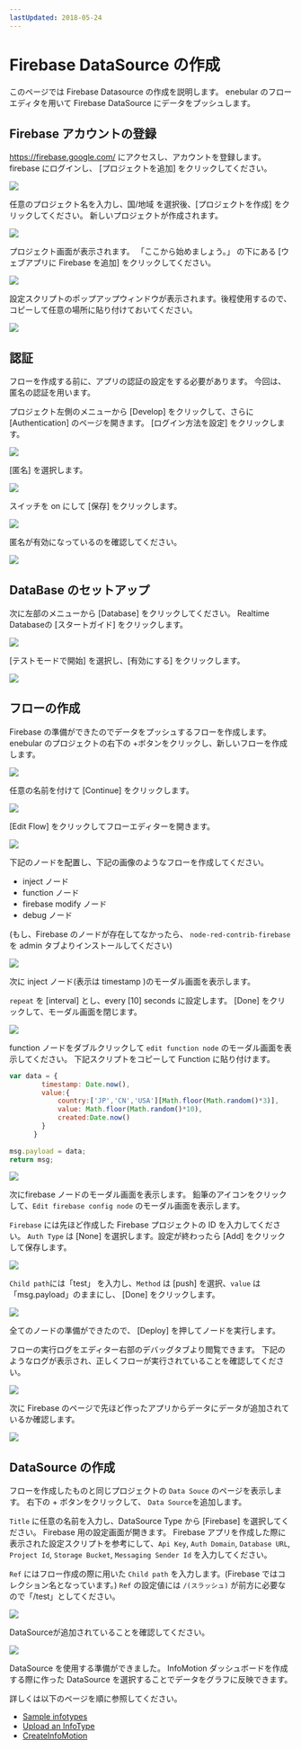 ```yaml
---
lastUpdated: 2018-05-24
---
```


# Firebase DataSource の作成

このページでは Firebase Datasource の作成を説明します。
enebular のフローエディタを用いて Firebase DataSource にデータをプッシュします。

## Firebase アカウントの登録 

https://firebase.google.com/ にアクセスし、アカウントを登録します。
firebase にログインし、 [プロジェクトを追加] をクリックしてください。

![](/_asset/images/InfoMotion/datasources/firebase/firebase-wellcome.png) 


任意のプロジェクト名を入力し、国/地域 を選択後、[プロジェクトを作成] をクリックしてください。
新しいプロジェクトが作成されます。

![](/_asset/images/InfoMotion/datasources/firebase/add-a-project.png) 


プロジェクト画面が表示されます。
「ここから始めましょう。」 の下にある [ウェブアプリに Firebase を追加] をクリックしてください。

![](/_asset/images/InfoMotion/datasources/firebase/get-started.png) 


設定スクリプトのポップアップウィンドウが表示されます。後程使用するので、コピーして任意の場所に貼り付けておいてください。

![](/_asset/images/InfoMotion/datasources/firebase/firebase-keys.png) 


## 認証

フローを作成する前に、アプリの認証の設定をする必要があります。
今回は、匿名の認証を用います。

プロジェクト左側のメニューから [Develop] をクリックして、さらに [Authentication] のページを開きます。
[ログイン方法を設定] をクリックします。

![](/_asset/images/InfoMotion/datasources/firebase/authentication-sidebar.png) 


[匿名] を選択します。

![](/_asset/images/InfoMotion/datasources/firebase/authentication.png) 


スイッチを on にして [保存] をクリックします。

![](/_asset/images/InfoMotion/datasources/firebase/anonymous-enable.png) 


匿名が有効になっているのを確認してください。

![](/_asset/images/InfoMotion/datasources/firebase/anonymous-status-enabled.png) 


## DataBase のセットアップ 

次に左部のメニューから [Database] をクリックしてください。
Realtime Databaseの [スタートガイド] をクリックします。

![](/_asset/images/InfoMotion/datasources/firebase/database.png) 


[テストモードで開始] を選択し、[有効にする] をクリックします。

![](/_asset/images/InfoMotion/datasources/firebase/database-security.png) 


## フローの作成

Firebase の準備ができたのでデータをプッシュするフローを作成します。
enebular のプロジェクトの右下の +ボタンをクリックし、新しいフローを作成します。

![](/_asset/images/InfoMotion/datasources/firebase/flow-list.png) 


任意の名前を付けて [Continue] をクリックします。

![](/_asset/images/InfoMotion/datasources/firebase/create-flow.png) 


[Edit Flow] をクリックしてフローエディターを開きます。

![](/_asset/images/InfoMotion/datasources/firebase/edit-flow.png) 


下記のノードを配置し、下記の画像のようなフローを作成してください。

* inject ノード
* function ノード
* firebase modify ノード
* debug ノード

(もし、Firebase のノードが存在してなかったら、 `node-red-contrib-firebase` を admin タブよりインストールしてください)

![](/_asset/images/InfoMotion/datasources/firebase/flow.png) 


次に inject ノード(表示は timestamp )のモーダル画面を表示します。

 `repeat` を [interval] とし、every [10] seconds に設定します。
 [Done] をクリックして、モーダル画面を閉じます。

![](/_asset/images/InfoMotion/datasources/firebase/inject-node.png) 


function ノードをダブルクリックして `edit function node` のモーダル画面を表示してください。
下記スクリプトをコピーして Function に貼り付けます。

```javascript
var data = {
        timestamp: Date.now(),
        value:{
            country:['JP','CN','USA'][Math.floor(Math.random()*3)],
            value: Math.floor(Math.random()*10),
            created:Date.now()
        }
      }
      
msg.payload = data;
return msg;
```

![](/_asset/images/InfoMotion/datasources/firebase/function-node.png) 

次にfirebase ノードのモーダル画面を表示します。
鉛筆のアイコンをクリックして、`Edit firebase config node` のモーダル画面を表示します。

`Firebase` には先ほど作成した Firebase プロジェクトの ID を入力してください。
`Auth Type` は [None] を選択します。設定が終わったら [Add] をクリックして保存します。

![](/_asset/images/InfoMotion/datasources/firebase/firebase-config-node.png) 


`Child path`には「test」 を入力し、`Method` は [push] を選択、`value` は「msg.payload」のままにし、 [Done] をクリックします。

![](/_asset/images/InfoMotion/datasources/firebase/firebase-node.png) 


全てのノードの準備ができたので、 [Deploy] を押してノードを実行します。

フローの実行ログをエディター右部のデバッグタブより閲覧できます。
下記のようなログが表示され、正しくフローが実行されていることを確認してください。

![](/_asset/images/InfoMotion/datasources/firebase/debug-log.png) 


次に Firebase のページで先ほど作ったアプリからデータにデータが追加されているか確認します。

![](/_asset/images/InfoMotion/datasources/firebase/firebase-project-database.png) 


## DataSource の作成

フローを作成したものと同じプロジェクトの `Data Souce` のページを表示します。
右下の + ボタンをクリックして、 `Data Source`を追加します。

`Title` に任意の名前を入力し、DataSource Type から [Firebase] を選択してください。
Firebase 用の設定画面が開きます。
Firebase アプリを作成した際に表示された設定スクリプトを参考にして、`Api Key`, `Auth Domain`, `Database URL`, `Project Id`, `Storage Bucket`, `Messaging Sender Id` を入力してください。

`Ref` にはフロー作成の際に用いた `Child path` を入力します。(Firebase ではコレクション名となっています。)
`Ref` の設定値には `/(スラッシュ)` が前方に必要なので「/test」としてください。

![](/_asset/images/InfoMotion/datasources/firebase/datasource-settings.png)


DataSourceが追加されていることを確認してください。

![](/_asset/images/InfoMotion/datasources/firebase/new-datasource.png)


DataSource を使用する準備ができました。
InfoMotion ダッシュボードを作成する際に作った DataSource を選択することでデータをグラフに反映できます。

詳しくは以下のページを順に参照してください。

* [Sample infotypes](./SampleInfoTypes.md)
* [Upload an InfoType](./UploadInfoType.md)
* [CreateInfoMotion](./CreateInfoMotion.md)